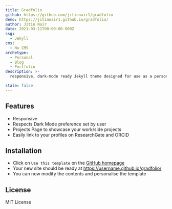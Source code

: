 ```yaml
---
title: Gradfolio
github: https://github.com/jitinnair1/gradfolio
demo: https://jitinnair1.github.io/gradfolio/
author: Jitin Nair
date: 2021-03-11T00:00:00.000Z
ssg:
  - Jekyll
cms:
  - No CMS
archetype:
  - Personal
  - Blog
  - Portfolio
description: >-
  responsive, dark-mode ready Jekyll theme designed for use as a personal website and portfolio

stale: false
---
```


## Features

- Responsive
- Respects Dark Mode preference set by user
- Projects Page to showcase your work/side projects
- Easily link to your profiles on ResearchGate and ORCID

## Installation

- Click on `Use this template` on the [GitHub homepage](https://github.com/jitinnair1/gradfolio)
- Your new site should be ready at https://username.github.io/gradfolio/
- You can now modify the contents and personalise the template

## License

MIT License
